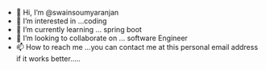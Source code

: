 - 👋 Hi, I’m @swainsoumyaranjan
- 👀 I’m interested in ...coding
- 🌱 I’m currently learning ... spring boot 
- 💞️ I’m looking to collaborate on ... software Engineer 
- 📫 How to reach me ...you can contact me at this personal email address if it works better.....

<!---
swainsoumyaranjan/swainsoumyaranjan is a ✨ special ✨ repository because its `README.md` (this file) appears on your GitHub profile.
You can click the Preview link to take a look at your changes.
--->

